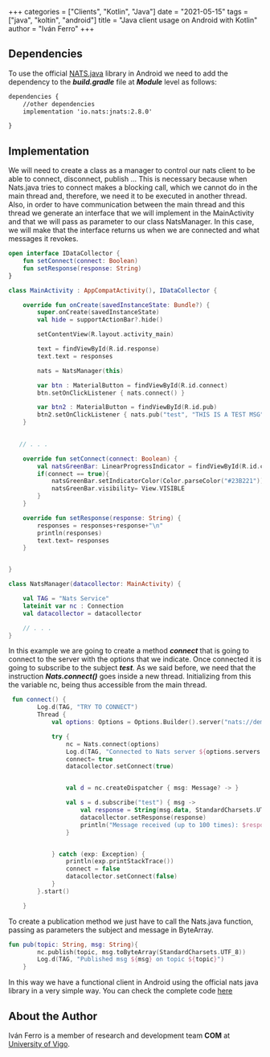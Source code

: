 +++
categories = ["Clients", "Kotlin", "Java"]
date = "2021-05-15"
tags = ["java", "koltin", "android"]
title = "Java client usage on Android with Kotlin"
author = "Iván Ferro"
+++

## Dependencies
To use the official [NATS.java](https://github.com/nats-io/nats.java) library in Android we need to add the dependency to the ***build.gradle*** file at ***Module*** level as follows:

```xml
dependencies {
    //other dependencies
    implementation 'io.nats:jnats:2.8.0'

}
```

## Implementation

We will need to create a class as a manager to control our nats client to be able to connect, disconnect, publish ... This is necessary because when Nats.java tries to connect makes a blocking call, which we cannot do in the main thread and, therefore, we need it to be executed in another thread. Also, in order to have communication between the main thread and this thread we generate an interface that we will implement in the MainActivity and that we will pass as parameter to our class NatsManager. In this case, we will make that the interface returns us when we are connected and what messages it revokes.

```kotlin
open interface IDataCollector {
    fun setConnect(connect: Boolean)
    fun setResponse(response: String)
}

class MainActivity : AppCompatActivity(), IDataCollector {

    override fun onCreate(savedInstanceState: Bundle?) {
        super.onCreate(savedInstanceState)
        val hide = supportActionBar?.hide()

        setContentView(R.layout.activity_main)

        text = findViewById(R.id.response)
        text.text = responses

        nats = NatsManager(this)

        var btn : MaterialButton = findViewById(R.id.connect)
        btn.setOnClickListener { nats.connect() }

        var btn2 : MaterialButton = findViewById(R.id.pub)
        btn2.setOnClickListener { nats.pub("test", "THIS IS A TEST MSG") }
    }

   
   // . . . 

    override fun setConnect(connect: Boolean) {
        val natsGreenBar: LinearProgressIndicator = findViewById(R.id.connectIndicator)
        if(connect == true){
            natsGreenBar.setIndicatorColor(Color.parseColor("#23B221"))
            natsGreenBar.visibility= View.VISIBLE
        }
    }

    override fun setResponse(response: String) {
        responses = responses+response+"\n"
        println(responses)
        text.text= responses
    }


}

```

```kotlin
class NatsManager(datacollector: MainActivity) {

    val TAG = "Nats Service"
    lateinit var nc : Connection
    val datacollector = datacollector

    // . . . 
}

```

In this example we are going to create a method ***connect*** that is going to connect to the server with the options that we indicate. Once connected it is going to subscribe to the subject ***test***. As we said before, we need that the instruction ***Nats.connect()*** goes inside a new thread. Initializing from this the variable nc, being thus accessible from the main thread.

```kotlin
 fun connect() {
        Log.d(TAG, "TRY TO CONNECT")
        Thread {
            val options: Options = Options.Builder().server("nats://demo.nats.io:4222").build()

            try {
                nc = Nats.connect(options)
                Log.d(TAG, "Connected to Nats server ${options.servers.first()}")
                connect= true
                datacollector.setConnect(true)


                val d = nc.createDispatcher { msg: Message? -> }

                val s = d.subscribe("test") { msg ->
                    val response = String(msg.data, StandardCharsets.UTF_8)
                    datacollector.setResponse(response)
                    println("Message received (up to 100 times): $response")
                }


            } catch (exp: Exception) {
                println(exp.printStackTrace())
                connect = false
                datacollector.setConnect(false)
            }
        }.start()

    }
```

To create a publication method we just have to call the Nats.java function, passing as parameters the subject and message in ByteArray.

```kotlin
fun pub(topic: String, msg: String){
        nc.publish(topic, msg.toByteArray(StandardCharsets.UTF_8))
        Log.d(TAG, "Published msg ${msg} on topic ${topic}")
    }
```

In this way we have a functional client in Android using the official nats java library in a very simple way.
You can check the complete code [here](https://github.com/nats-io/kotlin-nats-examples/tree/main/simple-android-app)

## About the Author

Iván Ferro is a member of research and development team **COM** at [University of Vigo](https://www.uvigo.gal/).


